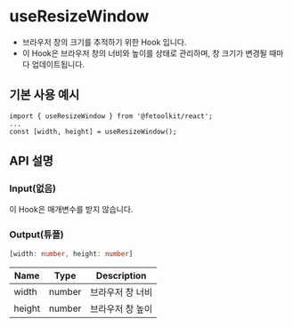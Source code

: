 # useResizeWindow

- 브라우저 창의 크기를 추적하기 위한 Hook 입니다.
- 이 Hook은 브라우저 창의 너비와 높이를 상태로 관리하며, 창 크기가 변경될 때마다 업데이트됩니다.

## 기본 사용 예시

```tsx
import { useResizeWindow } from '@fetoolkit/react';
...
const [width, height] = useResizeWindow();
```

## API 설명

### Input(없음)

이 Hook은 매개변수를 받지 않습니다.

### Output(튜플)

```typescript
[width: number, height: number]
```

| Name   | Type   | Description      |
| ------ | ------ | ---------------- |
| width  | number | 브라우저 창 너비 |
| height | number | 브라우저 창 높이 |
